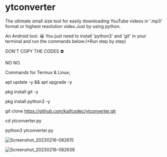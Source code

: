 # ytconverter


The ultimate small size tool for easily downloading YouTube videos in '.mp3' format or highest resolution video.Just by using python.

An Android tool.
😀
You just need to install 'python3' and 'git' in your terminal and run the commands below.(*Run step by step)

DON'T COPY THE CODES ⛔

NO NO.

Commands for Termux & Linux;

apt update -y && apt upgrade -y

pkg install git -y

pkg install python3 -y

git clone https://github.com/kaifcodec/ytconverter.git

cd ytconverter.py

python3 ytconverter.py

![Screenshot_20230216-082615](https://user-images.githubusercontent.com/98528577/219256583-944c3679-1221-4941-b486-51216b979dae.png)

![Screenshot_20230216-082638](https://user-images.githubusercontent.com/98528577/219256609-a9e7b63a-7c4e-4f73-b482-6dbf565d0569.png)

